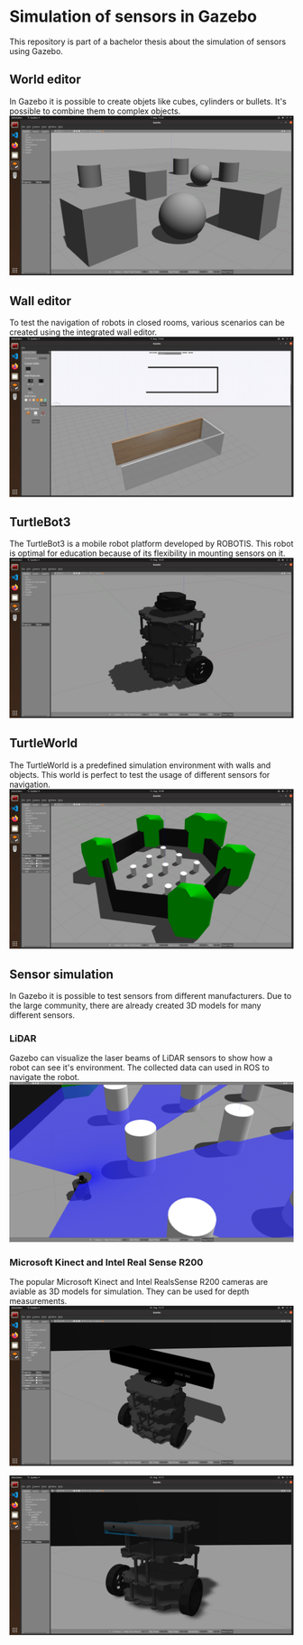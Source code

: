 # Simulation of sensors in Gazebo
This repository is part of a bachelor thesis about the simulation of sensors using Gazebo.

## World editor
In Gazebo it is possible to create objets like cubes, cylinders or bullets. It's possible to combine them to complex objects.
![Gazebo editor](./resources/gazebo_editor.png)

## Wall editor
To test the navigation of robots in closed rooms, various scenarios can be created using the integrated wall editor.
![Wall editor](./resources/wall_editor.png)

## TurtleBot3
The TurtleBot3 is a mobile robot platform developed by ROBOTIS. This robot is optimal for education because of its flexibility in mounting sensors on it.
![TurtleBot](./resources/turtlebot.png)

## TurtleWorld
The TurtleWorld is a predefined simulation environment with walls and objects. This world is perfect to test the usage of different sensors for navigation.
![TurtleWorld](./resources/turtleworld.png)

## Sensor simulation
In Gazebo it is possible to test sensors from different manufacturers. Due to the large community, there are already created 3D models for many different sensors.

### LiDAR
Gazebo can visualize the laser beams of LiDAR sensors to show how a robot can see it's environment. The collected data can used in ROS to navigate the robot.
![LiDAR](./resources/lidar.png)

### Microsoft Kinect and Intel Real Sense R200
The popular Microsoft Kinect and Intel RealsSense R200 cameras are aviable as 3D models for simulation. They can be used for depth measurements.
![Microsoft Kinect](./resources/microsoft_kinect.png)

![Intel R200](./resources/intel_r200.png)
